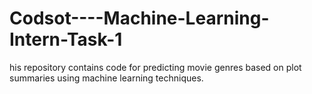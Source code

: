 # Codsot----Machine-Learning-Intern-Task-1
his repository contains code for predicting movie genres based on plot summaries using machine learning techniques.
